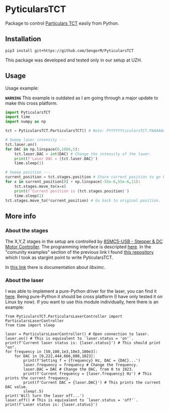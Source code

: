 # PyticularsTCT

Package to control [Particulars TCT](http://particulars.si/) easily from Python.

## Installation

```
pip3 install git+https://github.com/SengerM/PyticularsTCT
```

This package was developed and tested only in our setup at UZH.

## Usage

Usage example:

**`WARNING`** This example is outdated as I am going through a major update to make this cross platform.

```Python
import PyticularsTCT
import time
import numpy as np

tct = PyticularsTCT.ParticularsTCT() # Note: PYYYYYYticularsTCT.PAAAAAArticularsTCT()

# Sweep laser intensity ---
tct.laser.on()
for DAC in np.linspace(0,1666,5):
	tct.laser.DAC = int(DAC) # Change the intensity of the laser.
	print(f'Laser DAC = {tct.laser.DAC}')
	time.sleep(1)

# Sweep position ---
current_position = tct.stages.position # Store current position to go back in the end.
for x in current_position[0] + np.linspace(-55e-6,55e-6,11):
	tct.stages.move_to(x=x)
	print(f'Current position is {tct.stages.position}')
	time.sleep(1)
tct.stages.move_to(*current_position) # Go back to original position.
```

## More info

### About the stages

The X,Y,Z stages in the setup are controlled by [8SMC5-USB - Stepper & DC Motor Controller](http://www.standa.lt/products/catalog/motorised_positioners?item=525). The programming interface is descripted [here](https://doc.xisupport.com/en/8smc5-usb/8SMCn-USB/Programming.html). In the "comunity examples" section of the previous link I found [this repository](https://github.com/Negrebetskiy/Attenuator) which I took as stargint point to write PyticularsTCT.

In [this link](https://libximc.xisupport.com/doc-en/index.html) there is documentation about *libximc*.

### About the laser

I was able to implement a pure-Python driver for the laser, you can find it [here](PyticularsTCT/ParticularsLaserControl.py). Being pure-Python it should be cross platform (I have only tested it on Linux by now). If you want to use this module individually, here there is an example:
```
from PyticularsTCT.ParticularsLaserController import ParticularsLaserController
from time import sleep

laser = ParticularsLaserController() # Open connection to laser.
laser.on() # This is equivalent to `laser.status = 'on'`.
print(f'Current laser status is: {laser.status}') # This should print "on".
for frequency in [50,100,1e3,10e3,100e3]:
	for DAC in [0,222,444,666,888,1023]:
		print(f'Setting f = {frequency} Hz, DAC = {DAC}...')
		laser.frequency = frequency # Change the frequency.
		laser.DAC = DAC # Change the DAC, from 0 to 1023.
		print(f'Current frequency = {laser.frequency} Hz') # This prints the current frequency.
		print(f'Current DAC = {laser.DAC}') # This prints the current DAC value.
		sleep(.5)
print('Will turn the laser off...')
laser.off() # This is equivalent to `laser.status = 'off'`.
print(f'Laser status is: {laser.status}')
```
